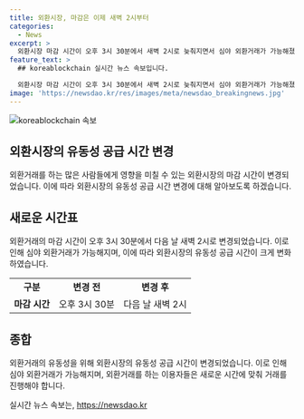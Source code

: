 ```yaml
---
title: 외환시장, 마감은 이제 새벽 2시부터
categories:
  - News
excerpt: >
  외환시장 마감 시간이 오후 3시 30분에서 새벽 2시로 늦춰지면서 심야 외환거래가 가능해졌다. 이에 딜링룸에서 열심히 일하는 하나은행 직원들의 모습이 눈에 띈다.
feature_text: >
  ## koreablockchain 실시간 뉴스 속보입니다.

  외환시장 마감 시간이 오후 3시 30분에서 새벽 2시로 늦춰지면서 심야 외환거래가 가능해졌다. 이에 딜링룸에서 열심히 일하는 하나은행 직원들의 모습이 눈에 띈다.
image: 'https://newsdao.kr/res/images/meta/newsdao_breakingnews.jpg'
---
```


<p><img src="https://newsdao.kr/res/images/meta/newsdao_breakingnews.jpg" alt="koreablockchain 속보" /></p>

<h2 data-ke-size="size26">외환시장의 유동성 공급 시간 변경</h2>

<p data-ke-size="size16">외환거래를 하는 많은 사람들에게 영향을 미칠 수 있는 외환시장의 마감 시간이 변경되었습니다. 이에 따라 외환시장의 유동성 공급 시간 변경에 대해 알아보도록 하겠습니다.</p>

<h2 data-ke-size="size26">새로운 시간표</h2>

<p data-ke-size="size16">외환거래의 마감 시간이 오후 3시 30분에서 다음 날 새벽 2시로 변경되었습니다. 이로 인해 심야 외환거래가 가능해지며, 이에 따라 외환시장의 유동성 공급 시간이 크게 변화하였습니다.</p>

<table>
    <tr>
        <td style="text-align: center; height: 17px;"><b>구분</b></td>
        <td style="text-align: center; height: 17px;"><b>변경 전</b></td>
        <td style="text-align: center; height: 17px;"><b>변경 후</b></td>
    </tr>
    <tr>
        <td style="text-align: center; height: 17px;"><b>마감 시간</b></td>
        <td style="text-align: center; height: 17px;">오후 3시 30분</td>
        <td style="text-align: center; height: 17px;">다음 날 새벽 2시</td>
    </tr>
</table>

<h2 data-ke-size="size26">종합</h2>

<p data-ke-size="size16">외환거래의 유동성을 위해 외환시장의 유동성 공급 시간이 변경되었습니다. 이로 인해 심야 외환거래가 가능해지며, 외환거래를 하는 이용자들은 새로운 시간에 맞춰 거래를 진행해야 합니다.</p>
실시간 뉴스 속보는, <a href="https://newsdao.kr" rel="dofollow">https://newsdao.kr</a>



